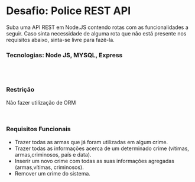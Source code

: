 <h1>Desafio: Police REST API</h1>
<p>Suba uma API REST em Node.JS contendo rotas com as
funcionalidades a seguir. Caso sinta necessidade de alguma rota que não está
presente nos requisitos abaixo, sinta-se livre para fazê-la.</p>
<h3>Tecnologias: Node JS, MYSQL, Express</h2>
<br>
<br>
<h3>Restrição</h2>
<p>Não fazer utilização de ORM</p>
<br>
<h3>Requisitos Funcionais</h2>
<ul>
  <li>Trazer todas as armas que já foram utilizadas em algum crime.</li>
  <li>Trazer todas as informações acerca de um determinado crime (vítimas, armas,criminosos, país e data).</li>
  <li>Inserir um novo crime com todas as suas informações agregadas (armas,vítimas, criminosos).</li>
  <li>Remover um crime do sistema.</ul>
</ul>
 
